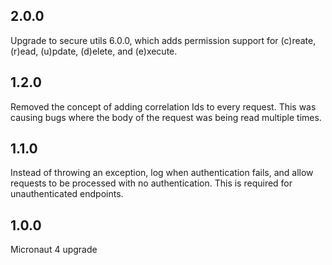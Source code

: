 ## 2.0.0

Upgrade to secure utils 6.0.0, which adds permission support for (c)reate, (r)ead, (u)pdate, (d)elete, and (e)xecute.

## 1.2.0

Removed the concept of adding correlation Ids to every request. This was causing bugs where the body of the request was being read multiple times.

## 1.1.0

Instead of throwing an exception, log when authentication fails, and allow requests to be processed with no authentication.
This is required for unauthenticated endpoints.

## 1.0.0

Micronaut 4 upgrade